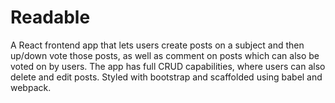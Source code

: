 # Readable 
A React frontend app that lets users create posts on a subject and then up/down vote those posts, as well as comment on posts which can also be voted on by users. The app has full CRUD capabilities, where users can also delete and edit posts. Styled with bootstrap and scaffolded using babel and webpack.